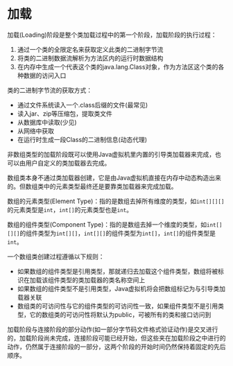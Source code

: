 # 加载

加载(Loading)阶段是整个类加载过程中的第一个阶段，加载阶段的执行过程：

1. 通过一个类的全限定名来获取定义此类的二进制字节流
2. 将类的二进制数据流解析为方法区内的运行时数据结构
3. 在内存中生成一个代表这个类的java.lang.Class对象，作为方法区这个类的各种数据的访问入口

类的二进制字节流的获取方式：

- 通过文件系统读入一个.class后缀的文件(最常见)
- 读入jar、zip等压缩包，提取类文件
- 从数据库中读取(少见)
- 从网络中获取
- 在运行时生成一段Class的二进制信息(动态代理)

非数组类型的加载阶段既可以使用Java虚拟机里内置的引导类加载器来完成，也可以由用户自定义的类加载器去完成。

数组类本身不通过类加载器创建，它是由Java虚拟机直接在内存中动态构造出来的。但数组类中的元素类型最终还是要靠类加载器来完成加载。

数组的元素类型(Element Type)：指的是数组去掉所有维度的类型，如`int[][][]`的元素类型是`int`，`int[]`的元素类型也是`int`。

数组的组件类型(Component Type)：指的是数组去掉一个维度的类型，如`int[][][]`的组件类型为`int[][]`，`int[][]`的组件类型为`int[]`，`int[]`的组件类型是`int`。

一个数组类创建过程遵循以下规则：

- 如果数组的组件类型是引用类型，那就递归去加载这个组件类型，数组将被标识在加载该组件类型的类加载器的类名称空间上
- 如果数组的组件类型不是引用类型，Java虚拟机将会把数组标记为与引导类加载器关联
- 数组类的可访问性与它的组件类型的可访问性一致，如果组件类型不是引用类型，它的数组类的可访问性将默认为public，可被所有的类和接口访问到

加载阶段与连接阶段的部分动作(如一部分字节码文件格式验证动作)是交叉进行的，加载阶段尚未完成，连接阶段可能已经开始，但这些夹在加载阶段之中进行的动作，仍然属于连接阶段的一部分，这两个阶段的开始时间仍然保持着固定的先后顺序。
